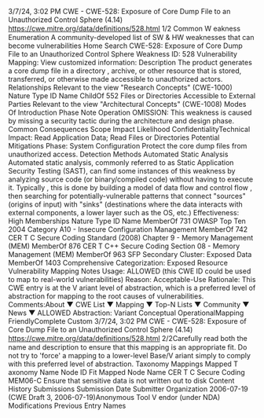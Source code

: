 3/7/24, 3:02 PM CWE - CWE-528: Exposure of Core Dump File to an Unauthorized Control Sphere (4.14)
https://cwe.mitre.org/data/deﬁnitions/528.html 1/2
Common W eakness Enumeration
A community-developed list of SW & HW weaknesses that can become
vulnerabilities
Home Search
CWE-528: Exposure of Core Dump File to an Unauthorized Control Sphere
Weakness ID: 528
Vulnerability Mapping: 
View customized information:
 Description
The product generates a core dump file in a directory , archive, or other resource that is stored, transferred, or otherwise made
accessible to unauthorized actors.
 Relationships
 Relevant to the view "Research Concepts" (CWE-1000)
Nature Type ID Name
ChildOf 552 Files or Directories Accessible to External Parties
 Relevant to the view "Architectural Concepts" (CWE-1008)
 Modes Of Introduction
Phase Note
Operation OMISSION: This weakness is caused by missing a security tactic during the architecture and design phase.
 Common Consequences
Scope Impact Likelihood
ConfidentialityTechnical Impact: Read Application Data; Read Files or Directories
 Potential Mitigations
Phase: System Configuration
Protect the core dump files from unauthorized access.
 Detection Methods
Automated Static Analysis
Automated static analysis, commonly referred to as Static Application Security Testing (SAST), can find some instances of this
weakness by analyzing source code (or binary/compiled code) without having to execute it. Typically , this is done by building a
model of data flow and control flow , then searching for potentially-vulnerable patterns that connect "sources" (origins of input)
with "sinks" (destinations where the data interacts with external components, a lower layer such as the OS, etc.)
Effectiveness: High
 Memberships
Nature Type ID Name
MemberOf 731 OWASP Top Ten 2004 Category A10 - Insecure Configuration Management
MemberOf 742 CER T C Secure Coding Standard (2008) Chapter 9 - Memory Management (MEM)
MemberOf 876 CER T C++ Secure Coding Section 08 - Memory Management (MEM)
MemberOf 963 SFP Secondary Cluster: Exposed Data
MemberOf 1403 Comprehensive Categorization: Exposed Resource
 Vulnerability Mapping Notes
Usage: ALLOWED (this CWE ID could be used to map to real-world vulnerabilities)
Reason: Acceptable-Use
Rationale:
This CWE entry is at the V ariant level of abstraction, which is a preferred level of abstraction for mapping to the root causes of
vulnerabilities.
Comments:About ▼ CWE List ▼ Mapping ▼ Top-N Lists ▼ Community ▼ News ▼
ALLOWED
Abstraction: Variant
Conceptual OperationalMapping
FriendlyComplete Custom
3/7/24, 3:02 PM CWE - CWE-528: Exposure of Core Dump File to an Unauthorized Control Sphere (4.14)
https://cwe.mitre.org/data/deﬁnitions/528.html 2/2Carefully read both the name and description to ensure that this mapping is an appropriate fit. Do not try to 'force' a mapping to a
lower-level Base/V ariant simply to comply with this preferred level of abstraction.
 Taxonomy Mappings
Mapped T axonomy Name Node ID Fit Mapped Node Name
CER T C Secure Coding MEM06-C Ensure that sensitive data is not written out to disk
 Content History
 Submissions
Submission Date Submitter Organization
2006-07-19
(CWE Draft 3, 2006-07-19)Anonymous Tool V endor (under NDA)
 Modifications
 Previous Entry Names